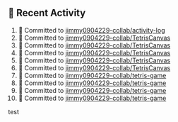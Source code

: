 ## 📌 Recent Activity
<!--START_SECTION:activity-->
1. 📝 Committed to [jimmy0904229-collab/activity-log](https://github.com/jimmy0904229-collab/activity-log/commit/878a3f4f0429f35ebf214d1844f8886c5b0e20a3)
2. 📝 Committed to [jimmy0904229-collab/TetrisCanvas](https://github.com/jimmy0904229-collab/TetrisCanvas/commit/e248035d6575945fafc9354baefde32280a998ff)
3. 📝 Committed to [jimmy0904229-collab/TetrisCanvas](https://github.com/jimmy0904229-collab/TetrisCanvas/commit/d53892535f9b34bc5c9cc7ea12426bfc077b3863)
4. 📝 Committed to [jimmy0904229-collab/TetrisCanvas](https://github.com/jimmy0904229-collab/TetrisCanvas/commit/6871e98efdfae9f26431a97d15aa0b43a8db3ad7)
5. 📝 Committed to [jimmy0904229-collab/TetrisCanvas](https://github.com/jimmy0904229-collab/TetrisCanvas/commit/731aa0ce001d62939446f7b841615182682b1d0e)
6. 📝 Committed to [jimmy0904229-collab/TetrisCanvas](https://github.com/jimmy0904229-collab/TetrisCanvas/commit/0ceeaaa5891511b6f4f67750cb5227ce895d6671)
7. 📝 Committed to [jimmy0904229-collab/tetris-game](https://github.com/jimmy0904229-collab/tetris-game/commit/bb283f19b5105dae56c3c9921b69d6bb90eb63eb)
8. 📝 Committed to [jimmy0904229-collab/tetris-game](https://github.com/jimmy0904229-collab/tetris-game/commit/7dccd9da876e791a3c04b114e60b466f5be748c0)
9. 📝 Committed to [jimmy0904229-collab/tetris-game](https://github.com/jimmy0904229-collab/tetris-game/commit/b673b4ecbe067dae5586c3cca3e0773b61e66842)
10. 📝 Committed to [jimmy0904229-collab/tetris-game](https://github.com/jimmy0904229-collab/tetris-game/commit/f9da44d46f6d6148c711202fc6cd51c0cdaa9048)
<!--END_SECTION:activity-->
test
